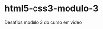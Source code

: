 # html5-css3-modulo-3
 Desafios  modulo 3 do curso em video
 
 <!-- Acesso ao site : https://leandroluizpereira.github.io/html5-css3-modulo-3/ -->
